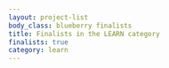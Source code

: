 ```yaml
---
layout: project-list
body_class: blueberry finalists
title: Finalists in the LEARN category
finalists: true
category: learn
---
```

